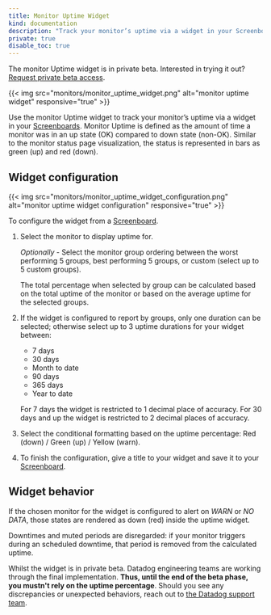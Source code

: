 ```yaml
---
title: Monitor Uptime Widget
kind: documentation
description: "Track your monitor’s uptime via a widget in your Screenboard"
private: true
disable_toc: true
---
```


<div class="alert alert-warning">
The monitor Uptime widget is in private beta. Interested in trying it out? <a href="https://goo.gl/forms/KmWpQebCeeOdpPAq1">Request private beta access</a>.
</div>

{{< img src="monitors/monitor_uptime_widget.png" alt="monitor uptime widget" responsive="true" >}}

Use the monitor Uptime widget to track your monitor’s uptime via a widget in your [Screenboards][1]. Monitor Uptime is defined as the amount of time a monitor was in an up state (OK) compared to down state (non-OK). Similar to the monitor status page visualization, the status is represented in bars as green (up) and red (down).

## Widget configuration

{{< img src="monitors/monitor_uptime_widget_configuration.png" alt="monitor uptime widget configuration" responsive="true" >}}

To configure the widget from a [Screenboard][1].

1. Select the monitor to display uptime for.
    
    *Optionally* - Select the monitor group ordering between the worst performing 5 groups, best performing 5 groups, or custom (select up to 5 custom groups).

    The total percentage when selected by group can be calculated based on the total uptime of the monitor or based on the average uptime for the selected groups.

2. If the widget is configured to report by groups, only one duration can be selected; otherwise select up to 3 uptime durations for your widget between:
    * 7 days 
    * 30 days
    * Month to date
    * 90 days
    * 365 days 
    * Year to date

    For 7 days the widget is restricted to 1 decimal place of accuracy. For 30 days and up the widget is restricted to 2 decimal places of accuracy. 

3. Select the conditional formatting based on the uptime percentage: Red (down) / Green (up) / Yellow (warn).

4. To finish the configuration, give a title to your widget and save it to your [Screenboard][1]. 

## Widget behavior

If the chosen monitor for the widget is configured to alert on *WARN* or *NO DATA*, those states are rendered as down (red) inside the uptime widget.

Downtimes and muted periods are disregarded: if your monitor triggers during an scheduled downtime, that period is removed from the calculated uptime.  

Whilst the widget is in private beta. Datadog engineering teams are working through the final implementation. **Thus, until the end of the beta phase, you mustn't rely on the uptime percentage**. Should you see any discrepancies or unexpected behaviors, reach out to [the Datadog support team][2]. 

[1]: /graphing/dashboard/screenboard
[2]: /help